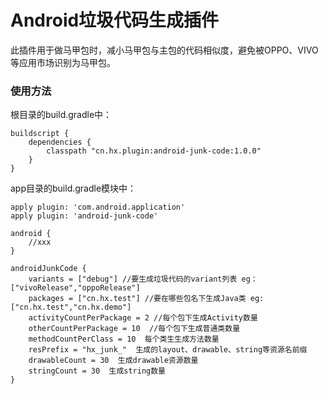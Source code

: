 #  Android垃圾代码生成插件

此插件用于做马甲包时，减小马甲包与主包的代码相似度，避免被OPPO、VIVO等应用市场识别为马甲包。

### 使用方法

根目录的build.gradle中：
```
buildscript {
    dependencies {
        classpath "cn.hx.plugin:android-junk-code:1.0.0"
    }
}
```
app目录的build.gradle模块中：
```
apply plugin: 'com.android.application'
apply plugin: 'android-junk-code'

android {
    //xxx
}

androidJunkCode {
    variants = ["debug"] //要生成垃圾代码的variant列表 eg：["vivoRelease","oppoRelease"]
    packages = ["cn.hx.test"] //要在哪些包名下生成Java类 eg:["cn.hx.test","cn.hx.demo"]
    activityCountPerPackage = 2 //每个包下生成Activity数量
    otherCountPerPackage = 10  //每个包下生成普通类数量
    methodCountPerClass = 10  每个类生生成方法数量
    resPrefix = "hx_junk_"  生成的layout、drawable、string等资源名前缀
    drawableCount = 30  生成drawable资源数量
    stringCount = 30  生成string数量
}
```